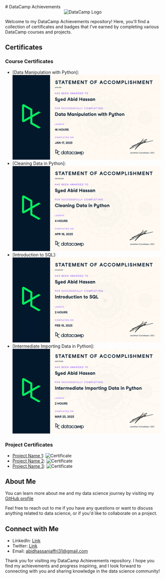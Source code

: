 <link rel="stylesheet" href="https://cdnjs.cloudflare.com/ajax/libs/font-awesome/6.0.0-beta3/css/all.min.css">
# DataCamp Achievements

<div align="center">
  <img src="https://images.datacamp.com/image/upload/f_auto,q_auto:best/v1603223608/DC_New_mugdv8.png" alt="DataCamp Logo">
</div>

Welcome to my DataCamp Achievements repository! Here, you'll find a collection of certificates and badges that I've earned by completing various DataCamp courses and projects.

## Certificates

### Course Certificates
- [Data Manipulation with Python]:
  ![Alt Text](https://github.com/Syed-Abid/DataCamp-Achievements/blob/main/Data%20Manipulation%20with%20Python%20certificate-1.png)
- [Cleaning Data in Python]:
  ![Alt Text](https://github.com/Syed-Abid/DataCamp-Achievements/blob/main/Cleaning%20Data%20in%20Python%20Certificate-1.png)
- [Introduction to SQL]:
  ![Alt Text](https://github.com/Syed-Abid/DataCamp-Achievements/blob/main/Introduction%20to%20SQL%20Certificate-1.png)
- [Intermediate Importing Data in Python]:
  ![Alt Text](https://github.com/Syed-Abid/DataCamp-Achievements/blob/main/Intermediate%20Importing%20Data%20in%20Python-1.png)

### Project Certificates
- [Project Name 1](URL): ![Certificate](Image_URL)
- [Project Name 2](URL): ![Certificate](Image_URL)
- [Project Name 3](URL): ![Certificate](Image_URL)


## About Me

You can learn more about me and my data science journey by visiting my [GitHub profile](https://github.com/Syed-Abid)

Feel free to reach out to me if you have any questions or want to discuss anything related to data science, or if you'd like to collaborate on a project.

## Connect with Me

- LinkedIn: [Link](https://www.linkedin.com/in/syed-abid-hassan-bb569b1b8/)
- Twitter: [Link](https://twitter.com/SyedAbi70523793)
- Email: abidhassanjaffri31@gmail.com

Thank you for visiting my DataCamp Achievements repository. I hope you find my achievements and progress inspiring, and I look forward to connecting with you and sharing knowledge in the data science community!
